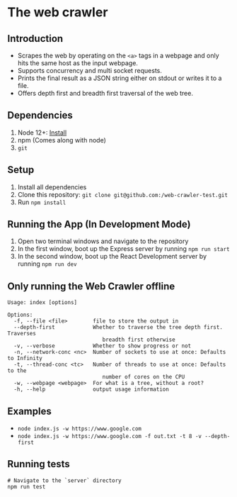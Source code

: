 # The web crawler

## Introduction

- Scrapes the web by operating on the `<a>` tags in a webpage and only hits the same host as the input webpage.
- Supports concurrency and multi socket requests.
- Prints the final result as a JSON string either on stdout or writes it to a file.
- Offers depth first and breadth first traversal of the web tree. 

## Dependencies

1. Node 12+: [Install](https://nodejs.org/en/download/)
2. npm (Comes along with node)
3. `git`

## Setup

1. Install all dependencies
2. Clone this repository: `git clone git@github.com:/web-crawler-test.git`
3. Run `npm install`

## Running the App (In Development Mode)

1. Open two terminal windows and navigate to the repository 
2. In the first window, boot up the Express server by running `npm run start`
3. In the second window, boot up the React Development server by running `npm run dev`

## Only running the Web Crawler offline

```
Usage: index [options]

Options:
  -f, --file <file>        file to store the output in
  --depth-first            Whether to traverse the tree depth first. Traverses 
                              breadth first otherwise
  -v, --verbose            Whether to show progress or not
  -n, --network-conc <nc>  Number of sockets to use at once: Defaults to Infinity
  -t, --thread-conc <tc>   Number of threads to use at once: Defaults to the 
                              number of cores on the CPU
  -w, --webpage <webpage>  For what is a tree, without a root?
  -h, --help               output usage information
  ```

## Examples

- `node index.js -w https://www.google.com`
- `node index.js -w https://www.google.com -f out.txt -t 8 -v --depth-first`

## Running tests

```
# Navigate to the `server` directory
npm run test
```